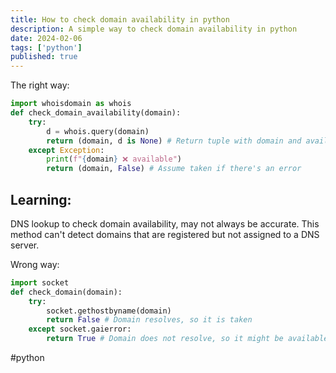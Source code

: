 ```yaml
---
title: How to check domain availability in python
description: A simple way to check domain availability in python
date: 2024-02-06
tags: ['python']
published: true
---
```


The right way:

```python
import whoisdomain as whois
def check_domain_availability(domain):
	try:
		d = whois.query(domain)
		return (domain, d is None) # Return tuple with domain and availability
	except Exception:
		print(f"{domain} ❌ available")
		return (domain, False) # Assume taken if there's an error
```

## Learning:

DNS lookup to check domain availability, may not always be accurate. This method can't detect domains that are registered but not assigned to a DNS server.

Wrong way:

```python
import socket
def check_domain(domain):
	try:
		socket.gethostbyname(domain)
		return False # Domain resolves, so it is taken
	except socket.gaierror:
		return True # Domain does not resolve, so it might be available
```

#python
